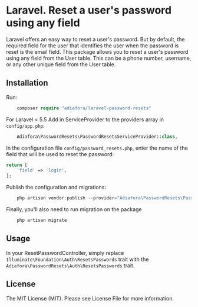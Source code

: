 Laravel. Reset a user's password using any field
=====================

Laravel offers an easy way to reset a user's password. But by default, the required field for the user that identifies the user when the password is reset is the email field. This package allows you to reset a user's password using any field from the User table. This can be a phone number, username, or any other unique field from the User table.

Installation
-----------------------------------

Run:

```php
    composer require "adiafora/laravel-password-resets"
```
For Laravel < 5.5 Add in ServiceProvider to the providers array in `config/app.php`:
```php
    Adiafora\PasswordResets\PasswordResetsServiceProvider::class,
```

In the configuration file `config/password_resets.php`, enter the name of the field that will be used to reset the password:

```php
return [
    'field' => 'login',
];
```

Publish the configuration and migrations:

```php
    php artisan vendor:publish --provider="Adiafora\PasswordResets\PasswordResetsServiceProvider"
```

Finally, you'll also need to run migration on the package

```php
    php artisan migrate
````

Usage
-----------------------------------

In your ResetPasswordController, simply replace  `Illuminate\Foundation\Auth\ResetsPasswords` trait with the `Adiafora\PasswordResets\Auth\ResetsPasswords` trait.

License
-----------------------------------

The MIT License (MIT). Please see License File for more information.